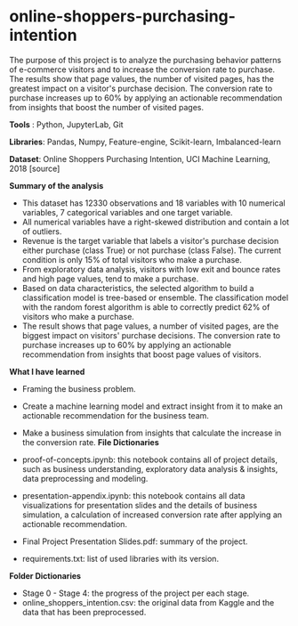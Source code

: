 # online-shoppers-purchasing-intention
The purpose of this project is to analyze the purchasing behavior patterns of e-commerce visitors and to increase the conversion rate to purchase. The results show that page values, the number of visited pages, has the greatest impact on a visitor's purchase decision. The conversion rate to purchase increases up to 60% by applying an actionable recommendation from insights that boost the number of visited pages.

**Tools** : Python, JupyterLab, Git

**Libraries**: Pandas, Numpy, Feature-engine, Scikit-learn, Imbalanced-learn

**Dataset**: Online Shoppers Purchasing Intention, UCI Machine Learning, 2018 [source]

**Summary of the analysis**

* This dataset has 12330 observations and 18 variables with 10 numerical variables, 7 categorical variables and one target variable.
* All numerical variables have a right-skewed distribution and contain a lot of outliers.
* Revenue is the target variable that labels a visitor's purchase decision either purchase (class True) or not purchase (class False). The current condition is only 15% of total visitors who make a purchase.
* From exploratory data analysis, visitors with low exit and bounce rates and high page values, tend to make a purchase.
* Based on data characteristics, the selected algorithm to build a classification model is tree-based or ensemble. The classification model with the random forest algorithm is able to correctly predict 62% of visitors who make a purchase.
* The result shows that page values, a number of visited pages, are the biggest impact on visitors' purchase decisions. The conversion rate to purchase increases up to 60% by applying an actionable recommendation from insights that boost page values of visitors.

**What I have learned**

* Framing the business problem.
* Create a machine learning model and extract insight from it to make an actionable recommendation for the business team.
* Make a business simulation from insights that calculate the increase in the conversion rate.
**File Dictionaries**

* proof-of-concepts.ipynb: this notebook contains all of project details, such as business understanding, exploratory data analysis & insights, data preprocessing and modeling.
* presentation-appendix.ipynb: this notebook contains all data visualizations for presentation slides and the details of business simulation, a calculation of increased conversion rate after applying an actionable recommendation.
* Final Project Presentation Slides.pdf: summary of the project.
* requirements.txt: list of used libraries with its version.

**Folder Dictionaries**

* Stage 0 - Stage 4: the progress of the project per each stage.
* online_shoppers_intention.csv: the original data from Kaggle and the data that has been preprocessed.
